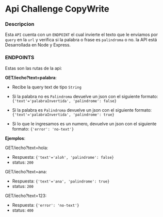 # Api Challenge CopyWrite



### Descripcion

Esta `API` cuenta con un `ENDPOINT` el cual invierte el texto que le enviamos por `query` en la `url` y verifica si la palabra o frase es `palindroma` o no. la API está Desarrollada en Node y Express.

### ENDPOINTS

Estas son las rutas de la api:

**GET/iecho?text=palabra**:

* Recibe la query text de tipo `String` 

* Si la palabra no es `Palindroma` devuelve un json con el siguiente formato: `{'text'='palabraInvertida', 'palindrome': false}`

* Si la palabra es `Palindroma` devuelve un json con el siguiente formato: `{'text'='palabraInvertida', 'palindrome': true}`

* Si lo que le ingresamos es un numero, devuelve un json con el siguiente formato: `{'error': 'no-text'}`
 
 **Ejemplos**:

GET/iecho?text=hola:
* Respuesta: `{'text'='aloh', 'palindrome': false}`
* status: `200`

GET/iecho?text=ana:
* Respuesta: `{'text'='ana', 'palindrome': true}`
* status: `200`

GET/iecho?text=123:
* Respuesta: `{'error': 'no-text'}`
* status: `400`
